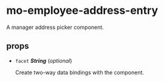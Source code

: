 # mo-employee-address-entry 

A manager address picker component. 

## props 

- `facet` ***String*** (*optional*) 

  Create two-way data bindings with the component. 

